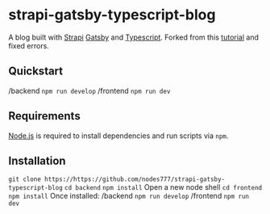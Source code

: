# strapi-gatsby-typescript-blog

A blog built with [Strapi](https://strapi.io/) [Gatsby](https://www.gatsbyjs.com/) and [Typescript](https://www.typescriptlang.org/). Forked from this [tutorial](https://strapi.io/blog/build-a-static-blog-with-gatsby-typescript-and-strapi) and fixed errors.

## Quickstart
/backend
`npm run develop`
/frontend
`npm run dev`

## Requirements

[Node.js](https://nodejs.org) is required to install dependencies and run scripts via `npm`.
 
 ## Installation

`git clone https://https://github.com/nodes777/strapi-gatsby-typescript-blog`
`cd backend`
`npm install`
Open a new node shell
`cd frontend`
`npm install`
Once installed:
/backend
`npm run develop`
/frontend
`npm run dev`

